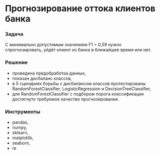 # Прогнозирование оттока клиентов банка

### Задача
С минимально допустимым значением F1 = 0,59 нужно спрогнозировать, уйдёт клиент из банка в ближайшее время или нет.  

### Решение
- проведена предобработка данных,
- показан дисбаланс классов,
- в 5 сценариях борьбы с дисбалансом классов протестированы RandomForestClassifier, LogisticRegression и DecisionTreeClassifier, 
- для RandomForestClassifier с подбором порога классификации достигнуто требуемое качество прогнозирования. 

### Инструменты
- pandas,
- numpy,
- sklearn,
- matplotlib,
- seaborn, 
- re
